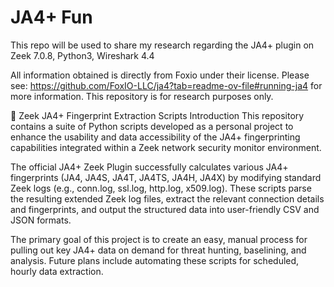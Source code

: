 # JA4+ Fun
This repo will be used to share my research regarding the JA4+ plugin on Zeek 7.0.8, Python3, Wireshark 4.4

All information obtained is directly from Foxio under their license. Please see: https://github.com/FoxIO-LLC/ja4?tab=readme-ov-file#running-ja4 for more information. This repository is for research purposes only. 

🐘 Zeek JA4+ Fingerprint Extraction Scripts
Introduction
This repository contains a suite of Python scripts developed as a personal project to enhance the usability and data accessibility of the JA4+ fingerprinting capabilities integrated within a Zeek network security monitor environment.

The official JA4+ Zeek Plugin successfully calculates various JA4+ fingerprints (JA4, JA4S, JA4T, JA4TS, JA4H, JA4X) by modifying standard Zeek logs (e.g., conn.log, ssl.log, http.log, x509.log). These scripts parse the resulting extended Zeek log files, extract the relevant connection details and fingerprints, and output the structured data into user-friendly CSV and JSON formats.

The primary goal of this project is to create an easy, manual process for pulling out key JA4+ data on demand for threat hunting, baselining, and analysis. Future plans include automating these scripts for scheduled, hourly data extraction.



